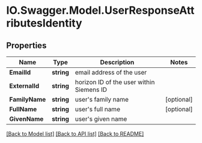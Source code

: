 # IO.Swagger.Model.UserResponseAttributesIdentity
## Properties

Name | Type | Description | Notes
------------ | ------------- | ------------- | -------------
**EmailId** | **string** | email address of the user | 
**ExternalId** | **string** | horizon ID of the user within Siemens ID | 
**FamilyName** | **string** | user&#x27;s family name | [optional] 
**FullName** | **string** | user&#x27;s full name | [optional] 
**GivenName** | **string** | user&#x27;s given name | 

[[Back to Model list]](../README.md#documentation-for-models) [[Back to API list]](../README.md#documentation-for-api-endpoints) [[Back to README]](../README.md)

